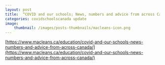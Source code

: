 ```yaml
---
layout: post
title:  “COVID and our schools; News, numbers and advice from across Canada”
categories: covidschoolscanada update
image:
    thumbnail: /images/posts-thumbnails/macleans-icon.png
---
```


[https://www.macleans.ca/education/covid-and-our-schools-news-numbers-and-advice-from-across-canada/](https://www.macleans.ca/education/covid-and-our-schools-news-numbers-and-advice-from-across-canada/)